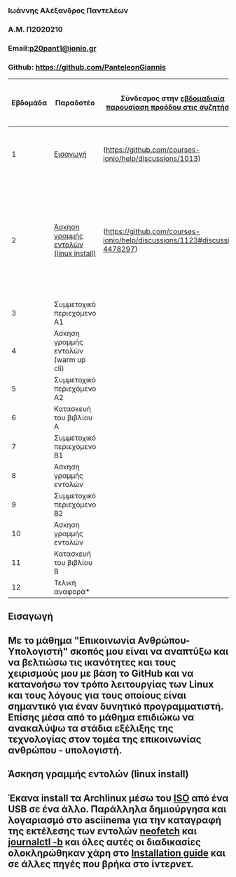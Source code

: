### Ιωάννης Αλέξανδρος Παντελέων
### A.M. Π2020210
### Email:p20pant1@ionio.gr
### Github: https://github.com/PanteleonGiannis


| Εβδομάδα | Παραδοτέο | Σύνδεσμος στην [εβδομαδιαία παρουσίαση προόδου στις συζητήσεις](https://github.com/courses-ionio/help/discussions/categories/show-and-tell) | Αυτοαξιολόγηση σύμφωνα με τα κριτήρια της αντίστοιχης άσκησης |
| --- | --- | --- | --- |
| 1 | [Εισαγωγή](https://github.com/PanteleonGiannis/hci/blob/2020210/projects/2020210/README.md#%CE%B5%CE%B9%CF%83%CE%B1%CE%B3%CF%89%CE%B3%CE%AE) |(https://github.com/courses-ionio/help/discussions/1013) | Δεν αντιμετώπισα κάποιο ιδιαίτερο πρόβλημα, όποια απορία είχα λύθηκε γρήγορα. |
| 2 | [Άσκηση γραμμής εντολών (linux install)](https://github.com/PanteleonGiannis/hci/blob/2020210/projects/2020210/README.md#%CE%AC%CF%83%CE%BA%CE%B7%CF%83%CE%B7-%CE%B3%CF%81%CE%B1%CE%BC%CE%BC%CE%AE%CF%82-%CE%B5%CE%BD%CF%84%CE%BF%CE%BB%CF%8E%CE%BD-linux-install) |(https://github.com/courses-ionio/help/discussions/1123#discussion-4478297) |Η εγκατάσταση των ArchLinux έγινε σχετικά γρήγορα και μεθοδικά, και ο λογαριασμός μου στο asciinema λειτουργεί και περιέχει το υλικό που έχω ανεβάσει και εδώ στο git. |
| 3 | Συμμετοχικό περιεχόμενο A1 | | |
| 4 | Άσκηση γραμμής εντολών (warm up cli) | | |
| 5 | Συμμετοχικό περιεχόμενο A2 | | |
| 6 | Κατασκευή του βιβλίου Α | | |
| 7 | Συμμετοχικό περιεχόμενο B1 | | |
| 8 | Άσκηση γραμμής εντολών | | |
| 9 | Συμμετοχικό περιεχόμενο B2 | | |
| 10 | Άσκηση γραμμής εντολών | | |
| 11 | Κατασκευή του βιβλίου Β | | |
| 12 | Τελική αναφορά* | | |



## Εισαγωγή
## Με το μάθημα "Επικοινωνία Ανθρώπου-Υπολογιστή" σκοπός μου είναι να αναπτύξω και να βελτιώσω τις ικανότητες και τους χειρισμούς μου με βάση το GitHub και να κατανοήσω τον τρόπο λειτουργίας των Linux και τους λόγους για τους οποίους είναι σημαντικό για έναν δυνητικό προγραμματιστή. Επίσης μέσα από το μάθημα επιδιώκω να ανακαλύψω τα στάδια εξέλιξης της τεχνολογίας στον τομέα της επικοινωνίας ανθρώπου - υπολογιστή.
##  Άσκηση γραμμής εντολών (linux install)
## Έκανα install τα Archlinux μέσω του [ISO](https://archlinux.org/download/) από ένα USB σε ένα άλλο. Παράλληλα δημιούργησα και λογαριασμό στο asciinema για την καταγραφή της εκτέλεσης των εντολών [neofetch](https://asciinema.org/a/529152) και [journalctl -b](https://asciinema.org/a/529154) και όλες αυτές οι διαδικασίες ολοκληρώθηκαν χάρη στο [Installation guide](https://wiki.archlinux.org/title/installation_guide) και σε άλλες πηγές που βρήκα στο ίντερνετ.
